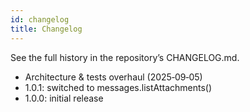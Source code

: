 ```yaml
---
id: changelog
title: Changelog
---
```


See the full history in the repository’s CHANGELOG.md.

- Architecture & tests overhaul (2025‑09‑05)
- 1.0.1: switched to messages.listAttachments()
- 1.0.0: initial release

